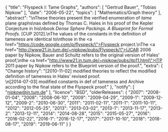 {
    "title": "Flyspeck I: Tame Graphs",
    "authors": [
        "Gertrud Bauer",
        "Tobias Nipkow"
    ],
    "date": "2006-05-22",
    "topics": [
        "Mathematics/Graph theory"
    ],
    "abstract": "\nThese theories present the verified enumeration of <i>tame</i> plane graphs\nas defined by Thomas C. Hales in his proof of the Kepler Conjecture in his\nbook <i>Dense Sphere Packings. A Blueprint for Formal Proofs.</i> [CUP 2012].\nThe values of the constants in the definition of tameness are identical to\nthose in the <a href=\"https://code.google.com/p/flyspeck/\">Flyspeck project</a>.\nThe <a href=\"http://www21.in.tum.de/~nipkow/pubs/Flyspeck/\">IJCAR 2006 paper by Nipkow, Bauer and Schultz</a> refers to the original version of Hales' proof,\nthe <a href=\"http://www21.in.tum.de/~nipkow/pubs/itp11.html\">ITP 2011 paper by Nipkow</a> refers to the Blueprint version of the proof.",
    "extra": {
        "Change history": "[2010-11-02] modified theories to reflect the modified definition of tameness in Hales' revised proof.<br>\n[2014-07-03] modified constants in def of tameness and Archive according to the final state of the Flyspeck proof."
    },
    "notify": [
        "nipkow@in.tum.de"
    ],
    "licence": "BSD",
    "olderReleases": {
        "2007": "2008-01-04",
        "2008": "2008-06-10",
        "2009": "2009-04-29",
        "2009-1": "2009-12-12",
        "2009-2": "2010-06-30",
        "2011": "2011-02-11",
        "2011-1": "2011-10-11",
        "2012": "2012-05-25",
        "2013": "2013-03-02",
        "2013-1": "2013-11-17",
        "2013-2": "2013-12-11",
        "2014": "2014-08-28",
        "2015": "2015-05-27",
        "2016": "2016-02-22",
        "2016-1": "2016-12-17",
        "2017": "2017-10-10",
        "2018": "2018-08-17",
        "2019": "2019-06-11"
    }
}